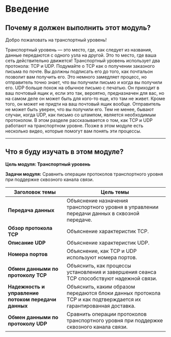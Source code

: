 # Введение

<!-- 14.0.1 -->

## Почему я должен выполнить этот модуль?

Добро пожаловать на транспортный уровень!

Транспортный уровень — это место, где, как следует из названия, данные передаются с одного узла на другой. Это то место, где ваша сеть действительно движется! Транспортный уровень использует два протокола: TCP и UDP. Подумайте о TCP как о получении заказного письма по почте. Вы должны подписать его до того, как почтальон позволит вам получить его. Это немного замедляет процесс, но отправитель точно знает, что вы получили письмо и когда вы получили его. UDP больше похож на обычное письмо с печатью. Он приходит в ваш почтовый ящик и, если это так, вероятно, предназначен для вас, но на самом деле он может быть для кого-то еще, кто там не живет. Кроме того, он может не придти на ваш почтовый ящик вообще. Отправитель не может быть уверен, что вы получили его. Тем не менее, бывают случаи, когда UDP, как письмо со штампом, является необходимым протоколом. В этом разделе рассказывается о том, как TCP и UDP работают на транспортном уровне. Позже в этом модуле есть несколько видео, которые помогут вам понять эти процессы.

***

<!-- 14.0.2 -->

## Что я буду изучать в этом модуле?

**Цель модуля: Транспортный уровень**

**Задачи модуля:** Сравнить операции протоколов транспортного уровня при поддержке сквозного канала связи.

|Заголовок темы|	Цель темы|
|-|-|
|**Передача данных**|	Объяснение назначения транспортного уровня в управлении передачи данных в сквозной передаче.|
|**Обзор протокола TCP**|	Объяснение характеристик TCP.|
|**Описание UDP**|	Объяснение характеристик UDP.|
|**Номера портов**|	Объяснение, как TCP и UDP используют номера портов.|
|**Обмен данными по протоколу TCP**|	Объяснить, как процессы установления и завершения сеанса TCP способствуют надежной связи.|
|**Надежность и управление потоком передачи данных**|	Объяснить, каким образом передаются блоки данных протокола TCP и как подтверждается их гарантированная доставка.|
|**Обмен данными по протоколу UDP**|	Сравнить операции протоколов транспортного уровня при поддержке сквозного канала связи.|